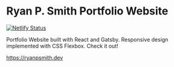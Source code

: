 # Ryan P. Smith Portfolio Website

[![Netlify Status](https://api.netlify.com/api/v1/badges/029a396f-7a91-461b-9153-73fd02f045f6/deploy-status)](https://app.netlify.com/sites/ryan-peter-smith/deploys)

Portfolio Website built with React and Gatsby. Responsive design implemented with CSS Flexbox. Check it out!

https://ryanpsmith.dev